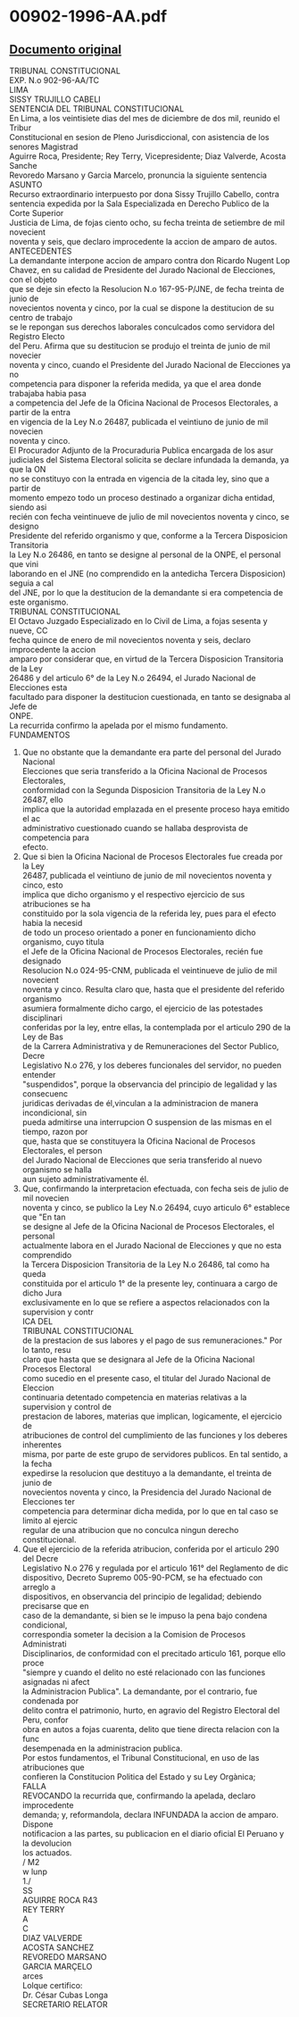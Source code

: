 
00902-1996-AA.pdf
=================
  
[Documento original](https://tc.gob.pe/jurisprudencia/2001/00902-1996-AA.pdf)  
---  
TRIBUNAL CONSTITUCIONAL  
EXP. N.o 902-96-AA/TC  
LIMA  
SISSY TRUJILLO CABELI  
SENTENCIA DEL TRIBUNAL CONSTITUCIONAL  
En Lima, a los veintisiete dias del mes de diciembre de dos mil, reunido el Tribur  
Constitucional en sesion de Pleno Jurisdiccional, con asistencia de los senores Magistrad  
Aguirre Roca, Presidente; Rey Terry, Vicepresidente; Diaz Valverde, Acosta Sanche  
Revoredo Marsano y Garcia Marcelo, pronuncia la siguiente sentencia  
ASUNTO  
Recurso extraordinario interpuesto por dona Sissy Trujillo Cabello, contra  
sentencia expedida por la Sala Especializada en Derecho Publico de la Corte Superior  
Justicia de Lima, de fojas ciento ocho, su fecha treinta de setiembre de mil novecient  
noventa y seis, que declaro improcedente la accion de amparo de autos.  
ANTECEDENTES  
La demandante interpone accion de amparo contra don Ricardo Nugent Lop  
Chavez, en su calidad de Presidente del Jurado Nacional de Elecciones, con el objeto  
que se deje sin efecto la Resolucion N.o 167-95-P/JNE, de fecha treinta de junio de  
novecientos noventa y cinco, por la cual se dispone la destitucion de su centro de trabajo  
se le repongan sus derechos laborales conculcados como servidora del Registro Electo  
del Peru. Afirma que su destitucion se produjo el treinta de junio de mil novecier  
noventa y cinco, cuando el Presidente del Jurado Nacional de Elecciones ya no  
competencia para disponer la referida medida, ya que el area donde trabajaba habia pasa  
a competencia del Jefe de la Oficina Nacional de Procesos Electorales, a partir de la entra  
en vigencia de la Ley N.o 26487, publicada el veintiuno de junio de mil novecien  
noventa y cinco.  
El Procurador Adjunto de la Procuraduria Publica encargada de los asur  
judiciales del Sistema Electoral solicita se declare infundada la demanda, ya que la ON  
no se constituyo con la entrada en vigencia de la citada ley, sino que a partir de  
momento empezo todo un proceso destinado a organizar dicha entidad, siendo asi  
recién con fecha veintinueve de julio de mil novecientos noventa y cinco, se designo  
Presidente del referido organismo y que, conforme a la Tercera Disposicion Transitoria  
la Ley N.o 26486, en tanto se designe al personal de la ONPE, el personal que vini  
laborando en el JNE (no comprendido en la antedicha Tercera Disposicion) seguia a cal  
del JNE, por lo que la destitucion de la demandante si era competencia de este organismo.  
TRIBUNAL CONSTITUCIONAL  
El Octavo Juzgado Especializado en lo Civil de Lima, a fojas sesenta y nueve, CC  
fecha quince de enero de mil novecientos noventa y seis, declaro improcedente la accion  
amparo por considerar que, en virtud de la Tercera Disposicion Transitoria de la Ley  
26486 y del articulo 6° de la Ley N.o 26494, el Jurado Nacional de Elecciones esta  
facultado para disponer la destitucion cuestionada, en tanto se designaba al Jefe de  
ONPE.  
La recurrida confirmo la apelada por el mismo fundamento.  
FUNDAMENTOS  
1. Que no obstante que la demandante era parte del personal del Jurado Nacional  
Elecciones que seria transferido a la Oficina Nacional de Procesos Electorales,  
conformidad con la Segunda Disposicion Transitoria de la Ley N.o 26487, ello  
implica que la autoridad emplazada en el presente proceso haya emitido el ac  
administrativo cuestionado cuando se hallaba desprovista de competencia para  
efecto.  
2. Que si bien la Oficina Nacional de Procesos Electorales fue creada por la Ley  
26487, publicada el veintiuno de junio de mil novecientos noventa y cinco, esto  
implica que dicho organismo y el respectivo ejercicio de sus atribuciones se ha  
constituido por la sola vigencia de la referida ley, pues para el efecto habia la necesid  
de todo un proceso orientado a poner en funcionamiento dicho organismo, cuyo titula  
el Jefe de la Oficina Nacional de Procesos Electorales, recién fue designado  
Resolucion N.o 024-95-CNM, publicada el veintinueve de julio de mil novecient  
noventa y cinco. Resulta claro que, hasta que el presidente del referido organismo  
asumiera formalmente dicho cargo, el ejercicio de las potestades disciplinari  
conferidas por la ley, entre ellas, la contemplada por el articulo 290 de la Ley de Bas  
de la Carrera Administrativa y de Remuneraciones del Sector Publico, Decre  
Legislativo N.o 276, y los deberes funcionales del servidor, no pueden entender  
"suspendidos", porque la observancia del principio de legalidad y las consecuenc  
juridicas derivadas de él,vinculan a la administracion de manera incondicional, sin  
pueda admitirse una interrupcion O suspension de las mismas en el tiempo, razon por  
que, hasta que se constituyera la Oficina Nacional de Procesos Electorales, el person  
del Jurado Nacional de Elecciones que seria transferido al nuevo organismo se halla  
aun sujeto administrativamente él.  
3. Que, confirmando la interpretacion efectuada, con fecha seis de julio de mil novecien  
noventa y cinco, se publico la Ley N.o 26494, cuyo articulo 6° establece que "En tan  
se designe al Jefe de la Oficina Nacional de Procesos Electorales, el personal  
actualmente labora en el Jurado Nacional de Elecciones y que no esta comprendido  
la Tercera Disposicion Transitoria de la Ley N.o 26486, tal como ha queda  
constituida por el articulo 1° de la presente ley, continuara a cargo de dicho Jura  
exclusivamente en lo que se refiere a aspectos relacionados con la supervision y contr  
ICA DEL  
TRIBUNAL CONSTITUCIONAL  
de la prestacion de sus labores y el pago de sus remuneraciones." Por lo tanto, resu  
claro que hasta que se designara al Jefe de la Oficina Nacional Procesos Electoral  
como sucedio en el presente caso, el titular del Jurado Nacional de Eleccion  
continuaria detentado competencia en materias relativas a la supervision y control de  
prestacion de labores, materias que implican, logicamente, el ejercicio de  
atribuciones de control del cumplimiento de las funciones y los deberes inherentes  
misma, por parte de este grupo de servidores publicos. En tal sentido, a la fecha  
expedirse la resolucion que destituyo a la demandante, el treinta de junio de  
novecientos noventa y cinco, la Presidencia del Jurado Nacional de Elecciones ter  
competencia para determinar dicha medida, por lo que en tal caso se limito al ejercic  
regular de una atribucion que no conculca ningun derecho constitucional.  
4. Que el ejercicio de la referida atribucion, conferida por el articulo 290 del Decre  
Legislativo N.o 276 y regulada por el articulo 161° del Reglamento de dic  
dispositivo, Decreto Supremo 005-90-PCM, se ha efectuado con arreglo a  
dispositivos, en observancia del principio de legalidad; debiendo precisarse que en  
caso de la demandante, si bien se le impuso la pena bajo condena condicional,  
correspondia someter la decision a la Comision de Procesos Administrati  
Disciplinarios, de conformidad con el precitado articulo 161, porque ello proce  
"siempre y cuando el delito no esté relacionado con las funciones asignadas ni afect  
la Administracion Publica". La demandante, por el contrario, fue condenada por  
delito contra el patrimonio, hurto, en agravio del Registro Electoral del Peru, confor  
obra en autos a fojas cuarenta, delito que tiene directa relacion con la func  
desempenada en la administracion publica.  
Por estos fundamentos, el Tribunal Constitucional, en uso de las atribuciones que  
confieren la Constitucion Politica del Estado y su Ley Orgànica;  
FALLA  
REVOCANDO la recurrida que, confirmando la apelada, declaro improcedente  
demanda; y, reformandola, declara INFUNDADA la accion de amparo. Dispone  
notificacion a las partes, su publicacion en el diario oficial El Peruano y la devolucion  
los actuados.  
/ M2  
w lunp  
1./  
SS  
AGUIRRE ROCA R43  
REY TERRY  
A  
C  
DIAZ VALVERDE  
ACOSTA SANCHEZ  
REVOREDO MARSANO  
GARCIA MARÇELO  
arces  
Lolque certifico:  
Dr. César Cubas Longa  
SECRETARIO RELATOR